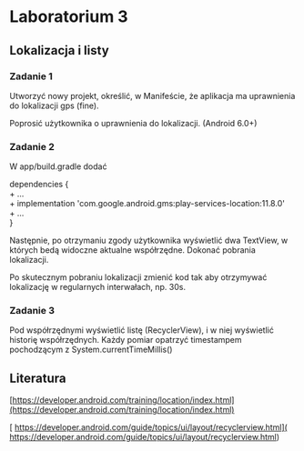 # Laboratorium 3

## Lokalizacja i listy ##

### Zadanie 1 ###

Utworzyć nowy projekt, określić, w Manifeście, że aplikacja ma uprawnienia do lokalizacji gps (fine).

Poprosić użytkownika o uprawnienia do lokalizacji. (Android 6.0+)

### Zadanie 2 ###

W app/build.gradle dodać

dependencies {  
	+ ...  
	+ implementation 'com.google.android.gms:play-services-location:11.8.0'  
	+ ...  
}

Następnie, po otrzymaniu zgody użytkownika wyświetlić dwa TextView, w których bedą widoczne aktualne współrzędne. Dokonać pobrania lokalizacji.

Po skutecznym pobraniu lokalizacji zmienić kod tak aby otrzymywać lokalizację w regularnych interwałach, np. 30s.

### Zadanie 3 ###

Pod współrzędnymi wyświetlić listę (RecyclerView), i w niej wyświetlić historię współrzędnych. Każdy pomiar opatrzyć timestampem pochodzącym z System.currentTimeMillis()

## Literatura ##

[https://developer.android.com/training/location/index.html](https://developer.android.com/training/location/index.html)

[ https://developer.android.com/guide/topics/ui/layout/recyclerview.html]( https://developer.android.com/guide/topics/ui/layout/recyclerview.html)

